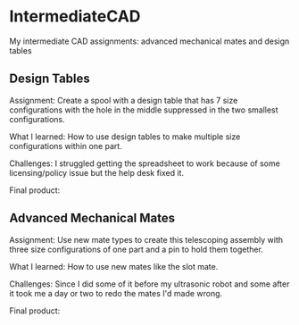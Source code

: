 # IntermediateCAD
My intermediate CAD assignments: advanced mechanical mates and design tables

## Design Tables
Assignment: Create a spool with a design table that has 7 size configurations with the hole in the middle suppressed in the two smallest configurations.

What I learned: How to use design tables to make multiple size configurations within one part.

Challenges: I struggled getting the spreadsheet to work because of some licensing/policy issue but the help desk fixed it.

Final product:

## Advanced Mechanical Mates
Assignment: Use new mate types to create this telescoping assembly with three size configurations of one part and a pin to hold them together.

What I learned: How to use new mates like the slot mate.

Challenges: Since I did some of it before my ultrasonic robot and some after it took me a day or two to redo the mates I'd made wrong.

Final product:


